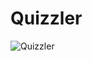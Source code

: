 #  Quizzler

![Quizzler](https://github.com/pradyotprksh/development_learning/tree/main/ios/ios_angela_udemy/Quizzler-iOS13/Quizzler-iOS13.png)
